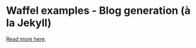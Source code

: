 # Waffel examples - Blog generation (à la Jekyll)

[Read more here](http://moonwave99.github.io/waffel/examples/cinema-blog-ala-jekyll/).